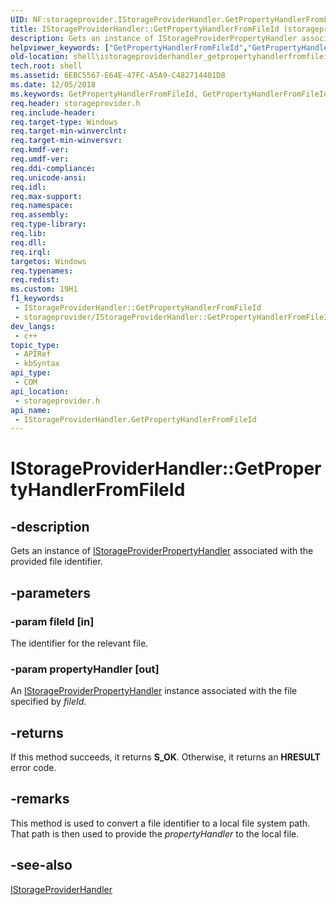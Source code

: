 ```yaml
---
UID: NF:storageprovider.IStorageProviderHandler.GetPropertyHandlerFromFileId
title: IStorageProviderHandler::GetPropertyHandlerFromFileId (storageprovider.h)
description: Gets an instance of IStorageProviderPropertyHandler associated with the provided file identifier.
helpviewer_keywords: ["GetPropertyHandlerFromFileId","GetPropertyHandlerFromFileId method [Windows Shell]","GetPropertyHandlerFromFileId method [Windows Shell]","IStorageProviderHandler interface","IStorageProviderHandler interface [Windows Shell]","GetPropertyHandlerFromFileId method","IStorageProviderHandler.GetPropertyHandlerFromFileId","IStorageProviderHandler::GetPropertyHandlerFromFileId","shell.istorageproviderhandler_getpropertyhandlerfromfileid","storageprovider/IStorageProviderHandler::GetPropertyHandlerFromFileId"]
old-location: shell\istorageproviderhandler_getpropertyhandlerfromfileid.htm
tech.root: shell
ms.assetid: 6EBC5567-E64E-47FC-A5A9-C482714401D8
ms.date: 12/05/2018
ms.keywords: GetPropertyHandlerFromFileId, GetPropertyHandlerFromFileId method [Windows Shell], GetPropertyHandlerFromFileId method [Windows Shell],IStorageProviderHandler interface, IStorageProviderHandler interface [Windows Shell],GetPropertyHandlerFromFileId method, IStorageProviderHandler.GetPropertyHandlerFromFileId, IStorageProviderHandler::GetPropertyHandlerFromFileId, shell.istorageproviderhandler_getpropertyhandlerfromfileid, storageprovider/IStorageProviderHandler::GetPropertyHandlerFromFileId
req.header: storageprovider.h
req.include-header: 
req.target-type: Windows
req.target-min-winverclnt: 
req.target-min-winversvr: 
req.kmdf-ver: 
req.umdf-ver: 
req.ddi-compliance: 
req.unicode-ansi: 
req.idl: 
req.max-support: 
req.namespace: 
req.assembly: 
req.type-library: 
req.lib: 
req.dll: 
req.irql: 
targetos: Windows
req.typenames: 
req.redist: 
ms.custom: 19H1
f1_keywords:
 - IStorageProviderHandler::GetPropertyHandlerFromFileId
 - storageprovider/IStorageProviderHandler::GetPropertyHandlerFromFileId
dev_langs:
 - c++
topic_type:
 - APIRef
 - kbSyntax
api_type:
 - COM
api_location:
 - storageprovider.h
api_name:
 - IStorageProviderHandler.GetPropertyHandlerFromFileId
---
```


# IStorageProviderHandler::GetPropertyHandlerFromFileId


## -description

Gets an instance of <a href="/windows/desktop/api/storageprovider/nn-storageprovider-istorageproviderpropertyhandler">IStorageProviderPropertyHandler</a> associated with the provided file identifier.

## -parameters

### -param fileId [in]

The identifier for the relevant file.

### -param propertyHandler [out]

An <a href="/windows/desktop/api/storageprovider/nn-storageprovider-istorageproviderpropertyhandler">IStorageProviderPropertyHandler</a> instance associated with the file specified by <i>fileId</i>.

## -returns

If this method succeeds, it returns <b>S_OK</b>. Otherwise, it returns an <b>HRESULT</b> error code.

## -remarks

This method is used to convert a  file identifier to a local file system path. That path is then used to provide the <i>propertyHandler</i> to the local file.

## -see-also

<a href="/windows/desktop/api/storageprovider/nn-storageprovider-istorageproviderhandler">IStorageProviderHandler</a>